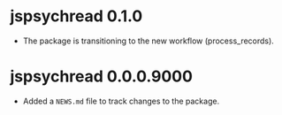 # jspsychread 0.1.0

* The package is transitioning to the new workflow (process_records). 

# jspsychread 0.0.0.9000

* Added a `NEWS.md` file to track changes to the package.
